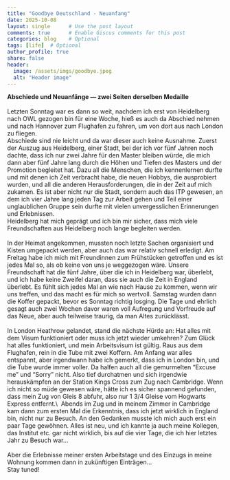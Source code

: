 ```yaml
---
title: "Goodbye Deutschland - Neuanfang"
date: 2025-10-08
layout: single      # Use the post layout
comments: true      # Enable Giscus comments for this post
categories: blog    # Optional
tags: [life]  # Optional
author_profile: true
share: false
header:
  image: /assets/imgs/goodbye.jpeg
  alt: "Header image"
---
```


**Abschiede und Neuanfänge — zwei Seiten derselben Medaille**\
 \
Letzten Sonntag war es dann so weit, nachdem ich erst von Heidelberg nach OWL gezogen bin für eine Woche, hieß es auch da Abschied nehmen und nach Hannover zum Flughafen zu fahren, um von dort aus nach London zu fliegen. \
Abschiede sind nie leicht und da war dieser auch keine Ausnahme. Zuerst der Auszug aus Heidelberg, einer Stadt, bei der ich vor fünf Jahren noch dachte, dass ich nur zwei Jahre für den Master bleiben würde, die mich dann aber fünf Jahre lang durch die Höhen und Tiefen des Masters und der Promotion begleitet hat. Dazu all die Menschen, die ich kennenlernen durfte und mit denen ich Zeit verbracht habe, die neuen Hobbys, die ausprobiert wurden, und all die anderen Herausforderungen, die in der Zeit auf mich zukamen. Es ist aber nicht nur die Stadt, sondern auch das ITP gewesen, an dem ich vier Jahre lang jeden Tag zur Arbeit gehen und Teil einer unglaublichen Gruppe sein durfte mit vielen unvergesslichen Erinnerungen und Erlebnissen. \
Heidelberg hat mich geprägt und ich bin mir sicher, dass mich viele Freundschaften aus Heidelberg noch lange begleiten werden.\
 \
In der Heimat angekommen, mussten noch letzte Sachen organisiert und Kisten umgepackt werden, aber auch das war relativ schnell erledigt. Am Freitag habe ich mich mit Freundinnen zum Frühstücken getroffen und es ist jedes Mal so, als ob keine von uns je weggezogen wäre. Unsere Freundschaft hat die fünf Jahre, über die ich in Heidelberg war, überlebt, und ich habe keine Zweifel daran, dass sie auch die Zeit in England überlebt. Es fühlt sich jedes Mal an wie nach Hause zu kommen, wenn wir uns treffen, und das macht es für mich so wertvoll. Samstag wurden dann die Koffer gepackt, bevor es Sonntag richtig losging. Die Tage und ehrlich gesagt auch zwei Wochen davor waren voll Aufregung und Vorfreude auf das Neue, aber auch teilweise traurig, da man Altes zurücklässt. \
 \
In London Heathrow gelandet, stand die nächste Hürde an: Hat alles mit dem Visum funktioniert oder muss ich jetzt wieder umkehren? Zum Glück hat alles funktioniert, und mein Arbeitsvisum ist gültig. Raus aus dem Flughafen, rein in die Tube mit zwei Koffern. Am Anfang war alles entspannt, aber irgendwann habe ich gemerkt, dass ich in London bin, und die Tube wurde immer voller. Da halfen auch all die gemurmelten “Excuse me” und “Sorry” nicht. Also tief durchatmen und sich irgendwie herauskämpfen an der Station Kings Cross zum Zug nach Cambridge. Wenn ich nicht so müde gewesen wäre, hätte ich es sicher spannend gefunden, dass mein Zug von Gleis 8 abfuhr, also nur 1 3/4 Gleise vom Hogwarts Express entfernt.\ 
Abends im Zug und in meinem Zimmer in Cambridge kam dann zum ersten Mal die Erkenntnis, dass ich jetzt wirklich in England bin, nicht nur zu Besuch. An den Gedanken musste ich mich auch erst ein paar Tage gewöhnen. Alles ist neu, und ich kannte ja auch meine Kollegen, das Institut etc. gar nicht wirklich, bis auf die vier Tage, die ich hier letztes Jahr zu Besuch war…\
 \
Aber die Erlebnisse meiner ersten Arbeitstage und des Einzugs in meine Wohnung kommen dann in zukünftigen Einträgen…\
Stay tuned!
